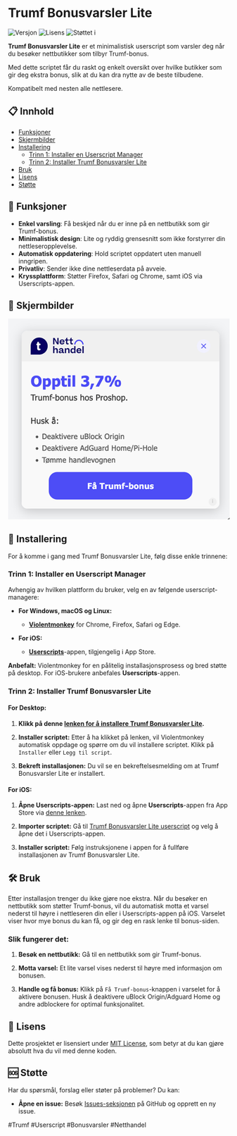 # Trumf Bonusvarsler Lite

![Versjon](https://img.shields.io/badge/Versjon-1.0.0-blue)
![Lisens](https://img.shields.io/badge/Lisens-MIT-green)
![Støttet i](https://img.shields.io/badge/Støttet_i-Chrome%20|%20Firefox%20|%20Safari-yellow)

**Trumf Bonusvarsler Lite** er et minimalistisk userscript som varsler deg når du besøker nettbutikker som tilbyr Trumf-bonus. 

Med dette scriptet får du raskt og enkelt oversikt over hvilke butikker som gir deg ekstra bonus, slik at du kan dra nytte av de beste tilbudene.

Kompatibelt med nesten alle nettlesere.

## 📋 Innhold

- [Funksjoner](#funksjoner)
- [Skjermbilder](#skjermbilder)
- [Installering](#installering)
  - [Trinn 1: Installer en Userscript Manager](#trinn-1-installer-en-userscript-manager)
  - [Trinn 2: Installer Trumf Bonusvarsler Lite](#trinn-2-installer-trumf-bonusvarsler-lite)
- [Bruk](#bruk)
- [Lisens](#lisens)
- [Støtte](#støtte)

## 🚀 Funksjoner

- **Enkel varsling**: Få beskjed når du er inne på en nettbutikk som gir Trumf-bonus.
- **Minimalistisk design**: Lite og ryddig grensesnitt som ikke forstyrrer din nettleseropplevelse.
- **Automatisk oppdatering**: Hold scriptet oppdatert uten manuell inngripen.
- **Privatliv**: Sender ikke dine nettleserdata på avveie.
- **Kryssplattform**: Støtter Firefox, Safari og Chrome, samt iOS via Userscripts-appen.

## 📸 Skjermbilder

![Varselskjermbilde](https://github.com/NewsGuyTor/Trumf-Bonusvarsler-Lite/raw/main/screenshot.png)


## 🔧 Installering

For å komme i gang med Trumf Bonusvarsler Lite, følg disse enkle trinnene:

### Trinn 1: Installer en Userscript Manager

Avhengig av hvilken plattform du bruker, velg en av følgende userscript-managere:

- **For Windows, macOS og Linux:**
  - **[Violentmonkey](https://violentmonkey.github.io/)** for Chrome, Firefox, Safari og Edge.

- **For iOS:**
  - **[Userscripts](https://apps.apple.com/no/app/userscripts/id1463298887)**-appen, tilgjengelig i App Store.

**Anbefalt:** Violentmonkey for en pålitelig installasjonsprosess og bred støtte på desktop. For iOS-brukere anbefales **Userscripts**-appen.

### Trinn 2: Installer Trumf Bonusvarsler Lite

#### For Desktop:

1. **Klikk på denne [lenken for å installere Trumf Bonusvarsler Lite](https://github.com/NewsGuyTor/Trumf-Bonusvarsler-Lite/raw/main/Trumf-Bonusvarsler-Lite.user.js).**

2. **Installer scriptet:**
   Etter å ha klikket på lenken, vil Violentmonkey automatisk oppdage og spørre om du vil installere scriptet. Klikk på `Installer` eller `Legg til script`.

3. **Bekreft installasjonen:**
   Du vil se en bekreftelsesmelding om at Trumf Bonusvarsler Lite er installert.

#### For iOS:

1. **Åpne Userscripts-appen:**
   Last ned og åpne **Userscripts**-appen fra App Store via [denne lenken](https://apps.apple.com/no/app/userscripts/id1463298887).

2. **Importer scriptet:**
   Gå til [Trumf Bonusvarsler Lite userscript](https://github.com/NewsGuyTor/Trumf-Bonusvarsler-Lite/raw/main/Trumf-Bonusvarsler-Lite.user.js) og velg å åpne det i Userscripts-appen.

3. **Installer scriptet:**
   Følg instruksjonene i appen for å fullføre installasjonen av Trumf Bonusvarsler Lite.

## 🛠 Bruk

Etter installasjon trenger du ikke gjøre noe ekstra. Når du besøker en nettbutikk som støtter Trumf-bonus, vil du automatisk motta et varsel nederst til høyre i nettleseren din eller i Userscripts-appen på iOS. Varselet viser hvor mye bonus du kan få, og gir deg en rask lenke til bonus-siden.

### Slik fungerer det:

1. **Besøk en nettbutikk:**
   Gå til en nettbutikk som gir Trumf-bonus.

2. **Motta varsel:**
   Et lite varsel vises nederst til høyre med informasjon om bonusen.

3. **Handle og få bonus:**
   Klikk på `Få Trumf-bonus`-knappen i varselet for å aktivere bonusen. Husk å deaktivere uBlock Origin/Adguard Home og andre adblockere for optimal funksjonalitet.

## 📄 Lisens

Dette prosjektet er lisensiert under [MIT License](LICENSE), som betyr at du kan gjøre absolutt hva du vil med denne koden.

## 🆘 Støtte

Har du spørsmål, forslag eller støter på problemer? Du kan:

- **Åpne en issue:** Besøk [Issues-seksjonen](https://github.com/NewsGuyTor/Trumf-Bonusvarsler-Lite/issues) på GitHub og opprett en ny issue.


#Trumf #Userscript #Bonusvarsler #Netthandel
